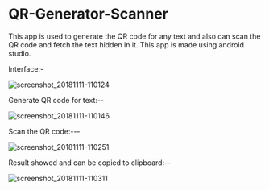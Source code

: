 # QR-Generator-Scanner
This app is used to generate the QR code for any text and also can scan the QR code and fetch the text hidden in it. This app is made using android studio.


Interface:-


![screenshot_20181111-110124](https://user-images.githubusercontent.com/25504941/48309793-03273380-e5a7-11e8-90d7-bab7199a4f29.png)


Generate QR code for text:--


![screenshot_20181111-110146](https://user-images.githubusercontent.com/25504941/48309790-01f60680-e5a7-11e8-8d30-6fcb2d428d09.png)



Scan the QR code:---


![screenshot_20181111-110251](https://user-images.githubusercontent.com/25504941/48309791-028e9d00-e5a7-11e8-852d-051451f877da.png)



Result showed and can be copied to clipboard:--



![screenshot_20181111-110311](https://user-images.githubusercontent.com/25504941/48309792-028e9d00-e5a7-11e8-8cde-5a081b924b6e.png)
